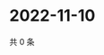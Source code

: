 # 2022-11-10

共 0 条

<!-- BEGIN WEIBO -->
<!-- 最后更新时间 Thu Nov 10 2022 04:18:34 GMT+0800 (China Standard Time) -->

<!-- END WEIBO -->
